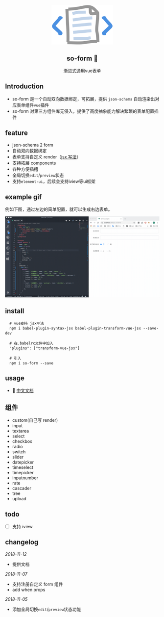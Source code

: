 <p align="center" style="text-align: center;"><img width="200" src="./docs/.vuepress/public/logo.png"></p>
<h2 style="text-align: center;" align="center">so-form 📰</h2>
<p align="center" style="text-align: center;">渐进式通用vue表单</p>

## Introduction

- so-form 是一个自动双向数据绑定，可拓展，提供 `json-schema` 自动渲染出对应表单组件`vue`插件
- so-form 对第三方组件库无侵入，提供了高度抽象能力解决繁琐的表单配置插件

## feature

- json-schema 2 form
- 自动双向数据绑定
- 表单支持自定义 render（[jsx 写法](https://cn.vuejs.org/v2/guide/render-function.html#JSX)）
- 支持拓展 components
- 各种方便插槽
- 全局切换`edit`/`preview`状态
- 支持`element-ui`，后续会支持iview等ui框架

## example gif

例如下图，通过左边的简单配置，就可以生成右边表单。

![example](./static/basic.gif)

## install

```shell
  # vue支持 jsx写法
  npm i babel-plugin-syntax-jsx babel-plugin-transform-vue-jsx --save-dev

  # 在.babelrc文件中加入
  "plugins": ["transform-vue-jsx"]

  # 引入
  npm i so-form --save

```

## usage
- 📘 [中文文档](https://ws456999.github.io/so-form/)


## 组件

- custom(自己写 render)
- input
- textarea
- select
- checkbox
- radio
- switch
- slider
- datepicker
- timeselect
- timepicker
- inputnumber
- rate
- cascader
- tree
- upload

## todo

- [ ] 支持 iview

## changelog

_2018-11-12_

- 提供文档

_2018-11-07_

- 支持注册自定义 form 组件
- add when props

_2018-11-05_

- 添加全局切换`edit`/`preview`状态功能
